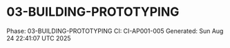 # 03-BUILDING-PROTOTYPING
Phase: 03-BUILDING-PROTOTYPING
CI: CI-AP001-005
Generated: Sun Aug 24 22:41:07 UTC 2025
